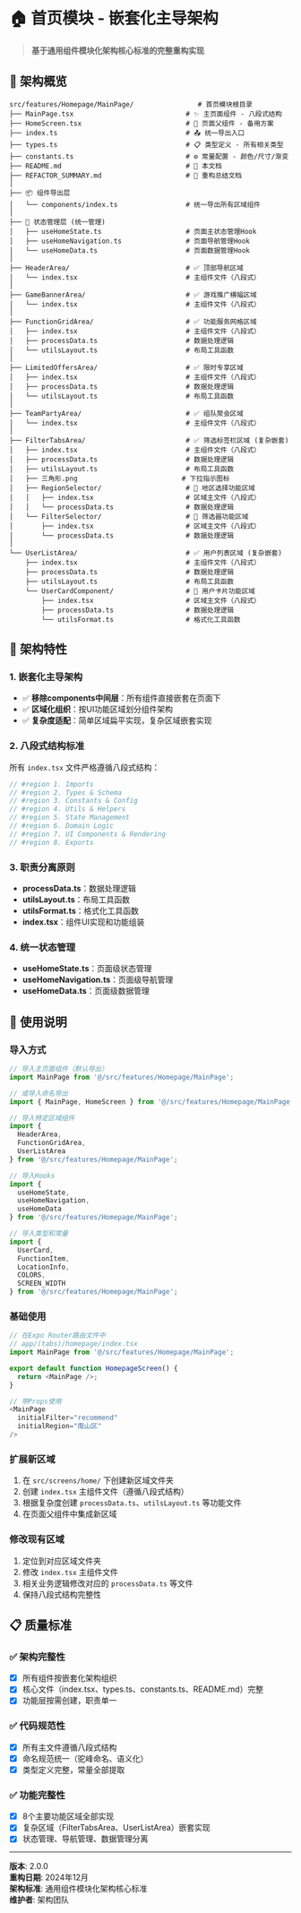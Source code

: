 # 🏠 首页模块 - 嵌套化主导架构

> **基于通用组件模块化架构核心标准的完整重构实现**

## 📁 架构概览

```
src/features/Homepage/MainPage/                # 首页模块根目录
├── MainPage.tsx                            # ✨ 主页面组件 - 八段式结构
├── HomeScreen.tsx                          # 📱 页面父组件 - 备用方案
├── index.ts                                # 📤 统一导出入口
├── types.ts                                # 📋 类型定义 - 所有相关类型
├── constants.ts                            # ⚙️ 常量配置 - 颜色/尺寸/渐变
├── README.md                               # 📖 本文档
├── REFACTOR_SUMMARY.md                     # 📝 重构总结文档
│
├── 📦 组件导出层
│   └── components/index.ts                 # 统一导出所有区域组件
│
├── 🔄 状态管理层 (统一管理)
│   ├── useHomeState.ts                     # 页面主状态管理Hook
│   ├── useHomeNavigation.ts                # 页面导航管理Hook
│   └── useHomeData.ts                      # 页面数据管理Hook
│
├── HeaderArea/                             # ✅ 顶部导航区域
│   └── index.tsx                           # 主组件文件（八段式）
│
├── GameBannerArea/                         # ✅ 游戏推广横幅区域
│   └── index.tsx                           # 主组件文件（八段式）
│
├── FunctionGridArea/                       # ✅ 功能服务网格区域
│   ├── index.tsx                           # 主组件文件（八段式）
│   ├── processData.ts                      # 数据处理逻辑
│   └── utilsLayout.ts                      # 布局工具函数
│
├── LimitedOffersArea/                      # ✅ 限时专享区域
│   ├── index.tsx                           # 主组件文件（八段式）
│   ├── processData.ts                      # 数据处理逻辑
│   └── utilsLayout.ts                      # 布局工具函数
│
├── TeamPartyArea/                          # ✅ 组队聚会区域
│   └── index.tsx                           # 主组件文件（八段式）
│
├── FilterTabsArea/                         # ✅ 筛选标签栏区域 (复杂嵌套)
│   ├── index.tsx                           # 主组件文件（八段式）
│   ├── processData.ts                      # 数据处理逻辑
│   ├── utilsLayout.ts                      # 布局工具函数
│   ├── 三角形.png                          # 下拉指示图标
│   ├── RegionSelector/                     # 🔸 地区选择功能区域
│   │   ├── index.tsx                       # 区域主文件（八段式）
│   │   └── processData.ts                  # 数据处理逻辑
│   └── FilterSelector/                     # 🔸 筛选器功能区域
│       ├── index.tsx                       # 区域主文件（八段式）
│       └── processData.ts                  # 数据处理逻辑
│
└── UserListArea/                           # ✅ 用户列表区域 (复杂嵌套)
    ├── index.tsx                           # 主组件文件（八段式）
    ├── processData.ts                      # 数据处理逻辑
    ├── utilsLayout.ts                      # 布局工具函数
    └── UserCardComponent/                  # 🔸 用户卡片功能区域
        ├── index.tsx                       # 区域主文件（八段式）
        ├── processData.ts                  # 数据处理逻辑
        └── utilsFormat.ts                  # 格式化工具函数
```

## 🎯 架构特性

### 1. 嵌套化主导架构
- ✅ **移除components中间层**：所有组件直接嵌套在页面下
- ✅ **区域化组织**：按UI功能区域划分组件架构
- ✅ **复杂度适配**：简单区域扁平实现，复杂区域嵌套实现

### 2. 八段式结构标准
所有 `index.tsx` 文件严格遵循八段式结构：
```typescript
// #region 1. Imports
// #region 2. Types & Schema  
// #region 3. Constants & Config
// #region 4. Utils & Helpers
// #region 5. State Management
// #region 6. Domain Logic
// #region 7. UI Components & Rendering
// #region 8. Exports
```

### 3. 职责分离原则
- **processData.ts**：数据处理逻辑
- **utilsLayout.ts**：布局工具函数
- **utilsFormat.ts**：格式化工具函数
- **index.tsx**：组件UI实现和功能组装

### 4. 统一状态管理
- **useHomeState.ts**：页面级状态管理
- **useHomeNavigation.ts**：页面级导航管理
- **useHomeData.ts**：页面级数据管理

## 🔧 使用说明

### 导入方式
```typescript
// 导入主页面组件（默认导出）
import MainPage from '@/src/features/Homepage/MainPage';

// 或导入命名导出
import { MainPage, HomeScreen } from '@/src/features/Homepage/MainPage';

// 导入特定区域组件
import { 
  HeaderArea, 
  FunctionGridArea,
  UserListArea 
} from '@/src/features/Homepage/MainPage';

// 导入Hooks
import { 
  useHomeState, 
  useHomeNavigation, 
  useHomeData 
} from '@/src/features/Homepage/MainPage';

// 导入类型和常量
import { 
  UserCard, 
  FunctionItem, 
  LocationInfo,
  COLORS, 
  SCREEN_WIDTH 
} from '@/src/features/Homepage/MainPage';
```

### 基础使用
```typescript
// 在Expo Router路由文件中
// app/(tabs)/homepage/index.tsx
import MainPage from '@/src/features/Homepage/MainPage';

export default function HomepageScreen() {
  return <MainPage />;
}

// 带Props使用
<MainPage 
  initialFilter="recommend" 
  initialRegion="南山区" 
/>
```

### 扩展新区域
1. 在 `src/screens/home/` 下创建新区域文件夹
2. 创建 `index.tsx` 主组件文件（遵循八段式结构）
3. 根据复杂度创建 `processData.ts`、`utilsLayout.ts` 等功能文件
4. 在页面父组件中集成新区域

### 修改现有区域
1. 定位到对应区域文件夹
2. 修改 `index.tsx` 主组件文件
3. 相关业务逻辑修改对应的 `processData.ts` 等文件
4. 保持八段式结构完整性

## 📋 质量标准

### ✅ 架构完整性
- [x] 所有组件按嵌套化架构组织
- [x] 核心文件（index.tsx、types.ts、constants.ts、README.md）完整
- [x] 功能层按需创建，职责单一

### ✅ 代码规范性
- [x] 所有主文件遵循八段式结构
- [x] 命名规范统一（驼峰命名、语义化）
- [x] 类型定义完整，常量全部提取

### ✅ 功能完整性
- [x] 8个主要功能区域全部实现
- [x] 复杂区域（FilterTabsArea、UserListArea）嵌套实现
- [x] 状态管理、导航管理、数据管理分离

---

**版本**: 2.0.0  
**重构日期**: 2024年12月  
**架构标准**: 通用组件模块化架构核心标准  
**维护者**: 架构团队

